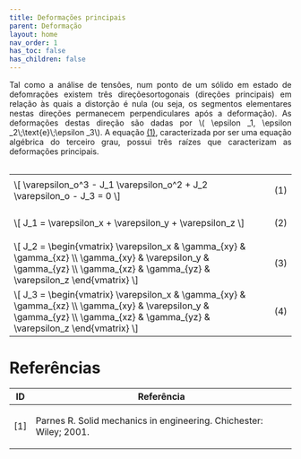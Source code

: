 ```yaml
---
title: Deformações principais
parent: Deformação
layout: home
nav_order: 1
has_toc: false
has_children: false
---
```


<!--Don't delete this script-->
<script src = "https://polyfill.io/v3/polyfill.min.js?features=es6"></script>
<script id = "MathJax-script" async src="https://cdn.jsdelivr.net/npm/mathjax@3/es5/tex-mml-chtml.js"></script>
<!--Don't delete this script-->

<p align="justify">
    Tal como a análise de tensões, num ponto de um sólido em estado de defomrações existem três direçõesortogonais (direções principais) em relação às quais a distorção é nula (ou seja, os segmentos elementares nestas direções permanecem perpendiculares após a deformação). As deformações destas direção são dadas por \( \epsilon _1, \epsilon _2\;\text{e}\;\epsilon _3\). A equação <a href="#eq1">(1)</a>, caracterizada por ser uma equação algébrica do terceiro grau, possui três raízes que caracterizam as deformações principais. 
</p>

<table style = "width:100%">
<table style="width:100%">
    <tr>
        <td style="width: 90%;">\[ \varepsilon_o^3 - J_1 \varepsilon_o^2 + J_2 \varepsilon_o - J_3 = 0 \]</td>
        <td style="width: 10%;"><p align="right" id="eq1">(1)</p></td>
    </tr>
    <tr>
        <td style="width: 90%;">\[ J_1 = \varepsilon_x + \varepsilon_y + \varepsilon_z \]</td>
        <td style="width: 10%;"><p align="right" id="eq2">(2)</p></td>
    </tr>
    <tr>
        <td style="width: 90%;">
        \[
            J_2 = 
            \begin{vmatrix}
            \varepsilon_x & \gamma_{xy} & \gamma_{xz} \\
            \gamma_{xy} & \varepsilon_y & \gamma_{yz} \\
            \gamma_{xz} & \gamma_{yz} & \varepsilon_z 
            \end{vmatrix}
        \]
        </td>
        <td style="width: 10%;"><p align="right" id="eq3">(3)</p></td>
    </tr>
    <tr>
        <td style="width: 90%;">
        \[
            J_3 = 
            \begin{vmatrix}
            \varepsilon_x & \gamma_{xy} & \gamma_{xz} \\
            \gamma_{xy} & \varepsilon_y & \gamma_{yz} \\
            \gamma_{xz} & \gamma_{yz} & \varepsilon_z
            \end{vmatrix}
        \]
        </td>
        <td style="width: 10%;"><p align="right" id="eq4">(4)</p></td>
   </tr>
</table>

<h1>Referências</h1>

<table>
    <thead>
        <tr>
            <th>ID</th>
            <th>Referência</th>
        </tr>
    </thead>
    <tbody>
        <tr>
            <td><p align = "center" id = "ref1">[1]</p></td>
            <td><p align = "left">Parnes R. Solid mechanics in engineering. Chichester: Wiley; 2001.</p></td>
        </tr>    
    </tbody>
</table>
